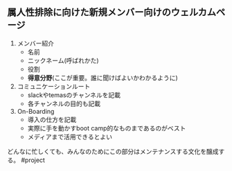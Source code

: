## 属人性排除に向けた新規メンバー向けのウェルカムページ
1. メンバー紹介
	- 名前
	- ニックネーム(呼ばれかた)
	- 役割
	- **得意分野**(ここが重要。誰に聞けばよいかわかるように)
2. コミュニケーションルート
	- slackやtemasのチャンネルを記載
	- 各チャンネルの目的も記載
3. On-Boarding
	- 導入の仕方を記載
	- 実際に手を動かすboot camp的なものまであるのがベスト
	- メディアまで活用できるとよい

どんなに忙しくても、みんなのためにこの部分はメンテナンスする文化を醸成する。
#project